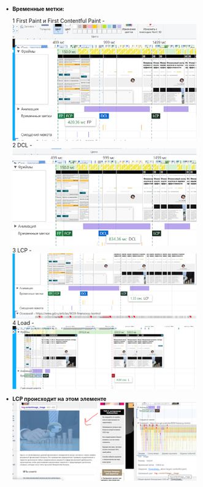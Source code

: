 - __Временные метки:__

    1 First Paint и First Contentful Paint - ![Alt text](./images/9.png)
    2 DCL - ![Alt text](./images/10.png)
    3 LCP - ![Alt text](./images/11.png)
    4 Load - ![Alt text](./images/12.png)

- __LCP происходит на этом элементе__ ![Alt text](./images/13.png)